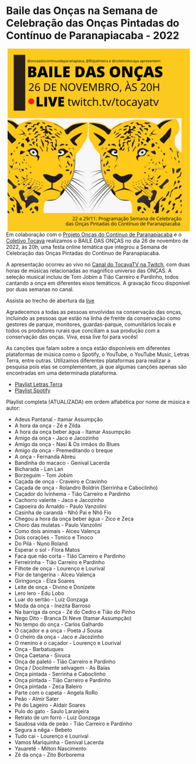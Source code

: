 # Baile das Onças na Semana de Celebração das Onças Pintadas do Contínuo de Paranapiacaba - 2022

<img src="https://github.com/fblpalmeira/Baile_das_Oncas/blob/main/data/BAILE%20DAS%20ONCAS.png" align="right" width = "500px"/>

Em colaboração com o [Projeto Onças do Contínuo de Paranapiacaba](<https://www.instagram.com/oncasdocontinuodeparanapiacaba/>) e o [Coletivo Tocaya](https://www.instagram.com/coletivotocaya/) realizamos o BAILE DAS ONÇAS no dia 26 de novembro de 2022, às 20h, uma festa online temática que integrou a Semana de Celebração das Onças Pintadas do Contínuo de Paranapiacaba. 

A apresentação ocorreu ao vivo no [Canal do TocayaTV na Twitch](https://www.twitch.tv/tocayatv), com duas horas de músicas relacionadas ao magnifíco universo das ONÇAS. A seleção musical incluiu de Tom Jobim a Tião Carreiro e Pardinho, todos cantando a onça em diferentes eixos temáticos. A gravação ficou disponível por duas semanas no canal. 

Assista ao trecho de abertura da [live](https://www.youtube.com/watch?v=x5NmfNjpP3g9)

Agradecemos a todas as pessoas envolvidas na conservação das onças, incluindo as pessoas que estão na linha de frente da conservação como gestores de parque, monitores, guardas-parque, comunitários locais e todos os produtores rurais que conciliam a sua produção com a conservação das onças. Viva, essa live foi para vocês!

As canções que falam sobre a onça estão disponíveis em diferentes plataformas de música como o Spotify, o YouTube, o YouTube Music, Letras Terra, entre outras. Utilizamos diferentes plataformas para realizar a pesquisa pois elas se complementam, já que algumas canções apenas são encontradas em uma determinada plataforma.

- [Playlist Letras Terra](https://www.letras.mus.br/membros/1318340/)
- [Playlist Spotify](https://open.spotify.com/playlist/04HwA106yZORSAis4JLAoi)

Playlist completa (ATUALIZADA) em ordem alfabética por nome de música e autor:

- Adeus Pantanal - Itamar Assumpção
- A hora da onça - Zé e Zilda 
- A hora da onça beber água - Itamar Assumpção 
- Amigo da onça - Jaco e Jacozinho
- Amigo da onça - Nasi & Os irmãos do Blues
- Amigo da onça - Premeditando o breque
- A onça - Fernanda Abreu
- Bandinha do macaco - Genival Lacerda
- Bicharada - Lan Lan
- Borzeguim  - Tom Jobim
- Caçada de onça - Craveiro e Cravinho 
- Caçada de onça - Rolandro Boldrin (Serrinha e Caboclinho)
- Caçador do Ivinhema - Tião Carreiro e Pardinho
- Cachorro valente - Jaco e Jacozinho
- Capoeira do Arnaldo - Paulo Vanzolini
- Casinha de carandá - Nhô Pai e Nhô Fio 
- Chegou a hora da onça beber água - Zico e Zeca
- Choro das mulatas  - Paulo Vanzolini
- Como dois animais - Alceu Valença
- Dois corações - Tonico e Tinoco
- Do Pilá - Nuno Roland
- Esperar o sol - Flora Matos
- Faca que não corta - Tião Carreiro e Pardinho
- Ferreirinha - Tião Carreiro e Pardinho
- Filhote de onça  - Lourenço e Lourival
- Flor de tangerina - Alceu Valença
- Giringonça - Elza Soares
- Leite de onça - Divino e Donizete
- Lero lero - Edu Lobo
- Luar do sertão  - Luiz Gonzaga
- Moda da onça - Inezita Barroso
- Na barriga da onça - Zé do Cedro e Tião do Pinho
- Nego Dito - Branca Di Neve (Itamar Assumpção)
- No tempo do onça - Carlos Galhardo 
- O caçador e a onça - Poeta J Sousa 
- O cheiro da onça - Jaco e Jacozinho
- O menino e o caçador - Lourenço e Lourival
- Onça - Barbatuques
- Onça Caetana - Sivuca
- Onça de paletó - Tião Carreiro e Pardinho
- Onça / Docilmente selvagem - As Baías 
- Onça pintada - Serrinha e Caboclinho
- Onça pintada - Tião Carreiro e Pardinho
- Onça pintada - Zeca Baleiro
- Parte com o capeta - Angela RoRo
- Peão - Almir Sater
- Pé do Lageiro  - Aldair Soares
- Pulo do gato - Saulo Laranjeira
- Retrato de um forró - Luiz Gonzaga
- Saudosa vida de peão - Tião Carreiro e Pardinho
- Segura a nêga - Bebeto
- Tudo cai - Lourenço e Lourival
- Vamos Mariquinha - Genival Lacerda  
- Yauaretê - Milton Nascimento 
- Zé da onça - Zito Borborema 
